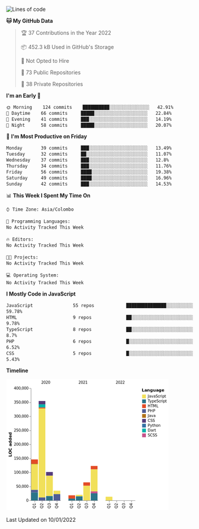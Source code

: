 
<!--START_SECTION:waka-->
![Lines of code](https://img.shields.io/badge/From%20Hello%20World%20I%27ve%20Written-878%20Thousand%20lines%20of%20code-blue)

**🐱 My GitHub Data** 

> 🏆 37 Contributions in the Year 2022
 > 
> 📦 452.3 kB Used in GitHub's Storage 
 > 
> 🚫 Not Opted to Hire
 > 
> 📜 73 Public Repositories 
 > 
> 🔑 38 Private Repositories  
 > 
**I'm an Early 🐤** 

```text
🌞 Morning    124 commits    ██████████░░░░░░░░░░░░░░░   42.91% 
🌆 Daytime    66 commits     █████░░░░░░░░░░░░░░░░░░░░   22.84% 
🌃 Evening    41 commits     ███░░░░░░░░░░░░░░░░░░░░░░   14.19% 
🌙 Night      58 commits     █████░░░░░░░░░░░░░░░░░░░░   20.07%

```
📅 **I'm Most Productive on Friday** 

```text
Monday       39 commits     ███░░░░░░░░░░░░░░░░░░░░░░   13.49% 
Tuesday      32 commits     ██░░░░░░░░░░░░░░░░░░░░░░░   11.07% 
Wednesday    37 commits     ███░░░░░░░░░░░░░░░░░░░░░░   12.8% 
Thursday     34 commits     ███░░░░░░░░░░░░░░░░░░░░░░   11.76% 
Friday       56 commits     ████░░░░░░░░░░░░░░░░░░░░░   19.38% 
Saturday     49 commits     ████░░░░░░░░░░░░░░░░░░░░░   16.96% 
Sunday       42 commits     ███░░░░░░░░░░░░░░░░░░░░░░   14.53%

```


📊 **This Week I Spent My Time On** 

```text
⌚︎ Time Zone: Asia/Colombo

💬 Programming Languages: 
No Activity Tracked This Week

🔥 Editors: 
No Activity Tracked This Week

🐱‍💻 Projects: 
No Activity Tracked This Week

💻 Operating System: 
No Activity Tracked This Week

```

**I Mostly Code in JavaScript** 

```text
JavaScript               55 repos            ███████████████░░░░░░░░░░   59.78% 
HTML                     9 repos             ██░░░░░░░░░░░░░░░░░░░░░░░   9.78% 
TypeScript               8 repos             ██░░░░░░░░░░░░░░░░░░░░░░░   8.7% 
PHP                      6 repos             █░░░░░░░░░░░░░░░░░░░░░░░░   6.52% 
CSS                      5 repos             █░░░░░░░░░░░░░░░░░░░░░░░░   5.43%

```


**Timeline**

![Chart not found](https://raw.githubusercontent.com/ccweerasinghe1994/ccweerasinghe1994/master/charts/bar_graph.png) 


 Last Updated on 10/01/2022
<!--END_SECTION:waka-->
